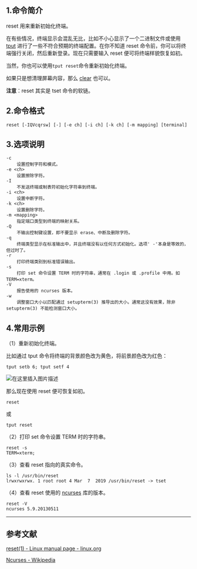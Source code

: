 ## 1.命令简介
reset 用来重新初始化终端。

在有些情况，终端显示会混乱无比，比如不小心显示了一个二进制文件或使用 [tput](https://dablelv.blog.csdn.net/article/details/128584675) 进行了一些不符合预期的终端配置。在你不知道 reset 命令前，你可以将终端强行关闭，然后重新登录。现在只需要输入 reset 便可将终端样貌恢复如初。

当然，你也可以使用`tput reset`命令重新初始化终端。

如果只是想清理屏幕内容，那么 [clear](https://www.linux.org/docs/man1/clear.html) 也可以。

**注意**：reset 其实是 tset 命令的软链。
## 2.命令格式
```shell
reset [-IQVcqrsw] [-] [-e ch] [-i ch] [-k ch] [-m mapping] [terminal]
```
## 3.选项说明
```shell
-c
	设置控制字符和模式。
-e <ch>
	设置擦除字符。
-I
	不发送终端或制表符初始化字符串到终端。
-i <ch>
	设置中断字符。
-k <ch>
	设置删除字符。
-m <mapping>
	指定端口类型到终端的映射关系。
-Q
	不输出控制键设置，即不要显示 erase、中断及删除字符。
-q
	终端类型显示在标准输出中，并且终端没有以任何方式初始化。选项' -'本身是等效的，但过时了。
-r
	打印终端类别到标准错误输出。
-s
	打印 set 命令设置 TERM 时的字符串，通常在 .login 或 .profile 中用。如 TERM=xterm。
-V
	报告使用的 ncurses 版本。
-w
	调整窗口大小以匹配通过 setupterm(3) 推导出的大小。通常这没有效果，除非 setupterm(3) 不能检测窗口大小。
```
## 4.常用示例

（1）重新初始化终端。

比如通过 tput 命令将终端的背景颜色改为黄色，将前景颜色改为红色：

```shell
tput setb 6; tput setf 4
```
![在这里插入图片描述](https://img-blog.csdnimg.cn/8519bbe77aef405caf57c9171c4b2d02.png)

那么现在使用 reset 便可恢复如初。

```shell
reset
```
或
```shell
tput reset
```

（2）打印 set 命令设置 TERM 时的字符串。

```shell
reset -s
TERM=xterm;
```

（3）查看 reset 指向的真实命令。

```shell
ls -l /usr/bin/reset
lrwxrwxrwx. 1 root root 4 Mar  7  2019 /usr/bin/reset -> tset
```

（4）查看 reset 使用的 [ncurses](https://en.wikipedia.org/wiki/Ncurses) 库的版本。

```shell
reset -V
ncurses 5.9.20130511
```

---
## 参考文献
[reset(1) - Linux manual page - linux.org](https://www.linux.org/docs/man1/reset.html)

[Ncurses - Wikipedia]()
